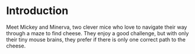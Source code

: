 # Introduction

Meet Mickey and Minerva, two clever mice who love to navigate their way through a maze to find cheese.
They enjoy a good challenge, but with only their tiny mouse brains, they prefer if there is only one correct path to the cheese.
